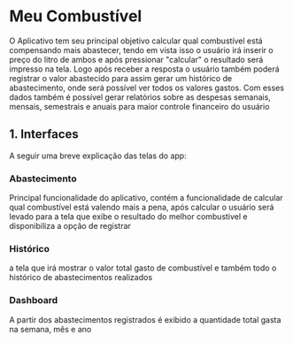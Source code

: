 # Meu Combustível
O Aplicativo tem seu principal objetivo calcular qual combustível está compensando mais abastecer, tendo em vista isso o usuário irá inserir o preço do litro de ambos e após pressionar "calcular" o resultado será impresso na tela. Logo após receber a resposta o usuário também poderá registrar o valor abastecido para assim gerar um histórico de abastecimento, onde será possível ver todos os valores gastos. Com esses dados também é possível gerar relatórios sobre as despesas semanais, mensais, semestrais e anuais para maior controle financeiro do usuário

## 1. Interfaces

A seguir uma breve explicação das telas do app:

### Abastecimento
Principal funcionalidade do aplicativo, contém a funcionalidade de calcular qual combustível está valendo mais a pena, após calcular o usuário será levado para a tela que exibe o resultado do melhor combustivel e disponibiliza a opção de registrar

### Histórico
a tela que irá mostrar o valor total gasto de combustível e também todo o histórico de abastecimentos realizados

### Dashboard
A partir dos abastecimentos registrados é exibido a quantidade total gasta na semana, mês e ano
